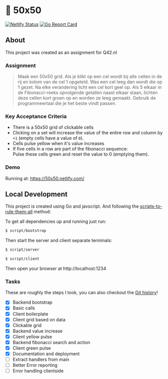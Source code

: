 # 💠 50x50

[![Netlify Status](https://api.netlify.com/api/v1/badges/a244c9b2-a108-4d53-82d4-085ae5293cfd/deploy-status)](https://app.netlify.com/sites/50x50/deploys)
[![Go Report Card](https://goreportcard.com/badge/github.com/koenbollen/50x50)](https://goreportcard.com/report/github.com/koenbollen/50x50)

## About

This project was created as an assignment for Q42.nl

### Assignment

> Maak een 50x50 grid. Als je klikt op een cel wordt bij alle cellen in de rij en kolom van de cel 1 opgeteld. Was een cel leeg dan wordt die op 1 gezet. Na elke verandering licht een cel kort geel op. Als 5 elkaar in de Fibonacci-reeks opvolgende getallen naast elkaar staan, lichten deze cellen kort groen op en worden ze leeg gemaakt. Gebruik de programmeertaal die je het beste vindt passen.

### Key Acceptance Criteria

- There is a 50x50 grid of clickable cells
- Clicking on a set will increase the value of the entire row and column by `+1` (empty cells have a value of `0`).
- Cells pulse yellow when it's value increases
- If five cells in a row are part of the fibonacci sequence:  
    Pulse these cells green and reset the value to 0 (emptying them).

### Demo

Running at: https://50x50.netlify.com/

## Local Development

This project is created using Go and javscript. And following the 
[scripts-to-rule-them-all](https://github.com/github/scripts-to-rule-them-all) method:

To get all dependencies up and running just run:

```bash
$ script/bootstrap
```

Then start the server and client separate terminals:

```bash
$ script/server
```

```bash
$ script/client
```

Then open your browser at http://localhost:1234

### Tasks

These are roughly the steps I took, you can also checkout the [Git history](https://github.com/koenbollen/50x50/commits/master)!

- [x] Backend bootstrap
- [x] Basic calls
- [x] Client boilerplate
- [x] Client grid based on data
- [x] Clickable grid
- [x] Backend value increase
- [x] Client yellow pulse
- [x] Backend fibonacci search and action
- [x] Client green pulse
- [x] Documentation and deployment
- [ ] Extract handlers from main
- [ ] Better Error reporting
- [ ] Error handling clientside

